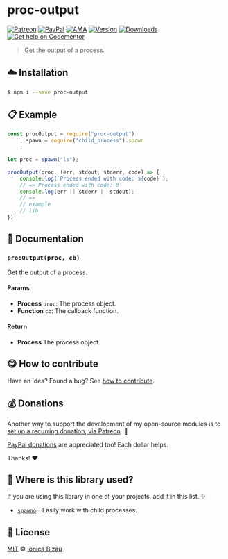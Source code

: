 
# proc-output

 [![Patreon](https://img.shields.io/badge/Support%20me%20on-Patreon-%23e6461a.svg)][patreon] [![PayPal](https://img.shields.io/badge/%24-paypal-f39c12.svg)][paypal-donations] [![AMA](https://img.shields.io/badge/ask%20me-anything-1abc9c.svg)](https://github.com/IonicaBizau/ama) [![Version](https://img.shields.io/npm/v/proc-output.svg)](https://www.npmjs.com/package/proc-output) [![Downloads](https://img.shields.io/npm/dt/proc-output.svg)](https://www.npmjs.com/package/proc-output) [![Get help on Codementor](https://cdn.codementor.io/badges/get_help_github.svg)](https://www.codementor.io/johnnyb?utm_source=github&utm_medium=button&utm_term=johnnyb&utm_campaign=github)

> Get the output of a process.

## :cloud: Installation

```sh
$ npm i --save proc-output
```


## :clipboard: Example



```js
const procOutput = require("proc-output")
    , spawn = require("child_process").spawn
    ;

let proc = spawn("ls");

procOutput(proc, (err, stdout, stderr, code) => {
    console.log(`Process ended with code: ${code}`);
    // => Process ended with code: 0
    console.log(err || stderr || stdout);
    // =>
    // example
    // lib
});
```

## :memo: Documentation


### `procOutput(proc, cb)`
Get the output of a process.

#### Params
- **Process** `proc`: The process object.
- **Function** `cb`: The callback function.

#### Return
- **Process** The process object.



## :yum: How to contribute
Have an idea? Found a bug? See [how to contribute][contributing].


## :moneybag: Donations

Another way to support the development of my open-source modules is
to [set up a recurring donation, via Patreon][patreon]. :rocket:

[PayPal donations][paypal-donations] are appreciated too! Each dollar helps.

Thanks! :heart:

## :dizzy: Where is this library used?
If you are using this library in one of your projects, add it in this list. :sparkles:


 - [`spawno`](https://github.com/IonicaBizau/spawno#readme)—Easily work with child processes.

## :scroll: License

[MIT][license] © [Ionică Bizău][website]

[patreon]: https://www.patreon.com/ionicabizau
[paypal-donations]: https://www.paypal.com/cgi-bin/webscr?cmd=_s-xclick&hosted_button_id=RVXDDLKKLQRJW
[donate-now]: http://i.imgur.com/6cMbHOC.png

[license]: http://showalicense.com/?fullname=Ionic%C4%83%20Biz%C4%83u%20%3Cbizauionica%40gmail.com%3E%20(http%3A%2F%2Fionicabizau.net)&year=2016#license-mit
[website]: http://ionicabizau.net
[contributing]: /CONTRIBUTING.md
[docs]: /DOCUMENTATION.md
